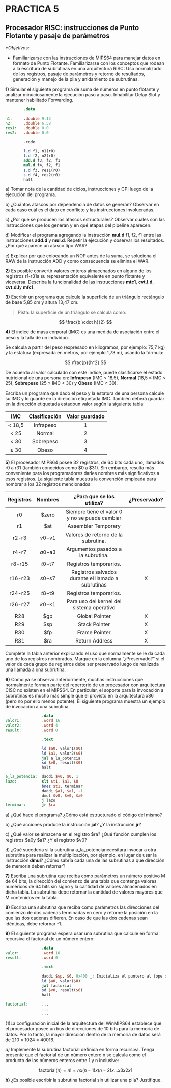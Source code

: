 ﻿# **PRACTICA 5**

## Procesador RISC: instrucciones de Punto Flotante y pasaje de parámetros

_\*Objetivos:_

- Familiarizarse con las instrucciones de MIPS64 para manejar datos en formato de Punto Flotante. Familiarizarse con los conceptos que rodean a la escritura de subrutinas en una arquitectura RISC: Uso normalizado de los registros, pasaje de parámetros y retorno de resultados, generación y manejo de la pila y anidamiento de subrutinas.

**1)** Simular el siguiente programa de suma de números en punto flotante y analizar minuciosamente la ejecución paso a
paso\. Inhabilitar Delay Slot y mantener habilitado Forwarding\.

```mips
        .data

n1:     .double 9.13
n2:     .double 6.58
res1:   .double 0.0
res2:   .double 0.0

        .code

        l.d f1, n1(r0)
        l.d f2, n2(r0)
        add.d f3, f2, f1
        mul.d f4, f2, f1
        s.d f3, res1(r0)
        s.d f4, res2(r0)
        halt
```

a) Tomar nota de la cantidad de ciclos, instrucciones y CPI luego de la ejecución del programa.

b) ¿Cuántos atascos por dependencia de datos se generan? Observar en cada caso cuál es el dato en conflicto y las
instrucciones involucradas.

c) ¿Por qué se producen los atascos estructurales? Observar cuales son las instrucciones que los generan y en qué
etapas del pipeline aparecen.

d) Modificar el programa agregando la instrucción **mul.d** f1, f2, f1 entre las instrucciones **add.d** y **mul.d**.
Repetir la ejecución y observar los resultados. ¿Por qué aparece un atasco tipo WAR?

e) Explicar por qué colocando un NOP antes de la suma, se soluciona el RAW de la instrucción ADD y como
consecuencia se elimina el WAR.

**2)** Es posible convertir valores enteros almacenados en alguno de los registros r1-r31a su representación equivalente en punto flotante y viceversa\. Describa la funcionalidad de las instrucciones **mtc1**, **cvt\.l\.d**, **cvt\.d\.l**y **mfc1**\.

**3)** Escribir un programa que calcule la superficie de un triángulo rectángulo de base 5,85 cm y altura 13,47 cm\.

> Pista: la superficie de un triángulo se calcula como:

$$
\frac{b \cdot h}{2}
$$

**4)** El índice de masa corporal (IMC) es una medida de asociación entre el peso y la talla de un individuo\.

Se calcula a partir del peso (expresado en kilogramos, por ejemplo: 75,7 kg) y la estatura (expresada en metros, por ejemplo 1,73 m), usando la fórmula:

$$
\frac{p}{h^2}
$$

De acuerdo al valor calculado con este índice, puede clasificarse el estado nutricional de una persona en: **Infrapeso** (IMC < 18,5), **Normal** (18,5 ≤ IMC < 25), **Sobrepeso** (25 ≤ IMC < 30) y **Obeso** (IMC ≥ 30).

Escriba un programa que dado el peso y la estatura de una persona calcule su IMC y lo guarde en la dirección etiquetada IMC. También deberá guardar en la dirección etiquetada estadoun valor según la siguiente tabla:

|  IMC   | Clasificación | Valor guardado |
| :----: | :-----------: | :------------: |
| < 18,5 |   Infrapeso   |       1        |
|  < 25  |    Normal     |       2        |
|  < 30  |   Sobrepeso   |       3        |
|  ≥ 30  |     Obeso     |       4        |

**5)** El procesador MIPS64 posee 32 registros, de 64 bits cada uno, llamados r0 a r31 (también conocidos como $0 a $31)\. Sin embargo, resulta más conveniente para los programadores darles nombres más significativos a esos registros\. La siguiente tabla muestra la convención empleada para nombrar a los 32 registros mencionados:

| Registros | Nombres |             ¿Para que se los utiliza?              | ¿Preservado? |
| :-------: | :-----: | :------------------------------------------------: | :----------: |
|    r0     |  $zero  |   Siempre tiene el valor 0 y no se puede cambiar   |              |
|    r1     |   $at   |                Assembler Temporary                 |              |
|   r2-r3   | $v0-$v1 |        Valores de retorno de la subrutina.         |              |
|   r4-r7   | $a0-$a3 |         Argumentos pasados a la subrutina.         |              |
|  r8-r15   | $t0-$t7 |               Registros temporarios.               |              |
|  r16-r23  | $s0-$s7 | Registros salvados durante el llamado a subrutinas |      X       |
|  r24-r25  | $t8-$t9 |               Registros temporarios.               |              |
|  r26-r27  | $k0-$k1 |     Para uso del kernel del sistema operativo      |              |
|    R28    |   $gp   |                   Global Pointer                   |      X       |
|    R29    |   $sp   |                   Stack Pointer                    |      X       |
|    R30    |   $fp   |                   Frame Pointer                    |      X       |
|    R31    |   $ra   |                   Return Address                   |      X       |

Complete la tabla anterior explicando el uso que normalmente se le da cada uno de los registros nombrados. Marque en la columna “¿Preservado?” si el valor de cada grupo de registros debe ser preservado luego de realizada una
llamada a una subrutina.

**6)** Como ya se observó anteriormente, muchas instrucciones que normalmente forman parte del repertorio de un procesador con arquitectura CISC no existen en el MIPS64\. En particular, el soporte para la invocación a subrutinas es mucho más simple que el provisto en la arquitectura x86 (pero no por ello menos potente)\. El siguiente programa muestra un ejemplo de invocación a una subrutina\.

```mips
                .data
valor1:         .word 16
valor2:         .word 4
result:         .word 0

                .text

                ld $a0, valor1($0)
                ld $a1, valor2($0)
                jal a_la_potencia
                sd $v0, result($0)
                halt

a_la_potencia:  daddi $v0, $0, 1
lazo:           slt $t1, $a1, $0
                bnez $t1, terminar
                daddi $a1, $a1, -1
                dmul $v0, $v0, $a0
                j lazo
terminar:       jr $ra
```

a) ¿Qué hace el programa? ¿Cómo está estructurado el código del mismo?

b) ¿Qué acciones produce la instrucción **jal**? ¿Y la instrucción **jr**?

c) ¿Qué valor se almacena en el registro $ra? ¿Qué función cumplen los registros $a0y $a1? ¿Y el registro $v0?

d) ¿Qué sucedería si la subrutina a_la_potencianecesitara invocar a otra subrutina para realizar la multiplicación, por ejemplo, en lugar de usar la instrucción **dmul**? ¿Cómo sabría cada una de las subrutinas a que dirección de memoria deben retornar?

**7)** Escriba una subrutina que reciba como parámetros un número positivo M de 64 bits, la dirección del comienzo de una tabla que contenga valores numéricos de 64 bits sin signo y la cantidad de valores almacenados en dicha tabla\. La subrutina debe retornar la cantidad de valores mayores que M contenidos en la tabla\.

**8)** Escriba una subrutina que reciba como parámetros las direcciones del comienzo de dos cadenas terminadas en cero y retorne la posición en la que las dos cadenas difieren\. En caso de que las dos cadenas sean idénticas, debe retornar -1\.

**9)** El siguiente programa espera usar una subrutina que calcule en forma recursiva el factorial de un número entero:

```mips
                .data
valor:          .word 10
result:         .word 0

                .text

                daddi $sp, $0, 0x400 _; Inicializa el puntero al tope de la pila_ (1)
                ld $a0, valor($0)
                jal factorial
                sd $v0, result($0)
                halt

factorial:      ...
                ...
                ...
```

(1)La configuración inicial de la arquitectura del WinMIPS64 establece que el procesador posee un bus de direcciones de 10 bits para la memoria de datos. Por lo tanto, la mayor dirección dentro de la memoria de datos será de 210 = 1024 = 40016.

_a)_ Implemente la subrutina factorial definida en forma recursiva. Tenga presente que el factorial de un número entero n se calcula como el producto de los números enteros entre 1 y n inclusive:

$$
\text{factorial}(n) = n! = n x (n-1) x (n-2) x … x 3 x 2 x 1
$$

**b)** ¿Es posible escribir la subrutina factorial sin utilizar una pila? Justifique.
